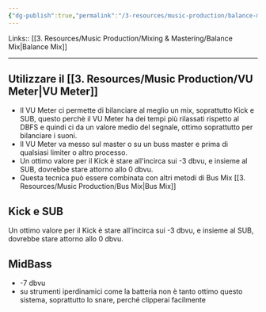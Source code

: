 ```yaml
---
{"dg-publish":true,"permalink":"/3-resources/music-production/balance-mix-con-vu-meter/"}
---
```


Links:: [[3. Resources/Music Production/Mixing & Mastering/Balance Mix\|Balance Mix]]

---
## Utilizzare il [[3. Resources/Music Production/VU Meter\|VU Meter]]

- Il VU Meter ci permette di bilanciare al meglio un mix, soprattutto Kick e SUB, questo perchè il VU Meter ha dei tempi più rilassati rispetto al DBFS e quindi ci da un valore medio del segnale, ottimo soprattutto per bilanciare i suoni.
- Il VU Meter va messo sul master o su un buss master e prima di qualsiasi limiter o altro processo.
- Un ottimo valore per il Kick è stare all'incirca sui -3 dbvu, e insieme al SUB, dovrebbe stare attorno allo 0 dbvu.
- Questa tecnica può essere combinata con altri metodi di Bus Mix [[3. Resources/Music Production/Bus Mix\|Bus Mix]]

## Kick e SUB

Un ottimo valore per il Kick è stare all'incirca sui -3 dbvu, e insieme al SUB, dovrebbe stare attorno allo 0 dbvu.

## MidBass

- -7 dbvu
- su strumenti iperdinamici come la batteria non è tanto ottimo questo sistema, soprattutto lo snare, perché clipperai facilmente

